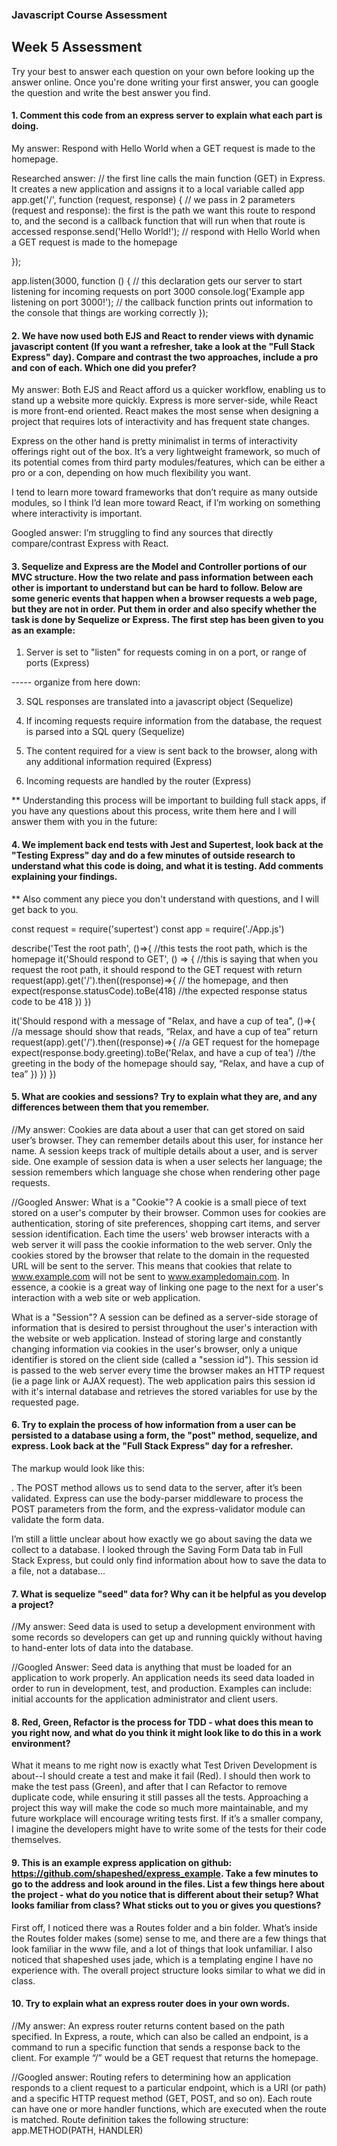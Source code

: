 ### Javascript Course Assessment

## Week 5 Assessment

Try your best to answer each question on your own before looking up the answer online. Once you're done writing your first answer, you can google the question and write the best answer you find.

#### 1. Comment this code from an express server to explain what each part is doing.

My answer: Respond with Hello World when a GET request is made to the homepage. 

Researched answer:
// the first line calls the main function (GET) in Express. It creates a new application and assigns it to a local variable called app 
app.get('/', function (request, response) { // we pass in 2 parameters (request and response): the first is the path we want this route to respond to, and the second is a callback function that will run when that route is accessed
  response.send('Hello World!'); // respond with Hello World when a GET request is made to the homepage

});

app.listen(3000, function () { // this declaration gets our server to start listening for incoming requests on port 3000
  console.log('Example app listening on port 3000!'); // the callback function prints out information to the console that things are working correctly
});


#### 2. We have now used both EJS and React to render views with dynamic javascript content (If you want a refresher, take a look at the "Full Stack Express" day). Compare and contrast the two approaches, include a pro and con of each. Which one did you prefer?

My answer: Both EJS and React afford us a quicker workflow, enabling us to stand up a website more quickly. Express is more server-side, while React is more front-end oriented. React makes the most sense when designing a project that requires lots of interactivity and has frequent state changes. 

Express on the other hand is pretty minimalist in terms of interactivity offerings right out of the box. It’s a very lightweight framework, so much of its potential comes from third party modules/features, which can be either a pro or a con, depending on how much flexibility you want.

I tend to learn more toward frameworks that don’t require as many outside modules, so I think I’d lean more toward React, if I’m working on something where interactivity is important.

Googled answer: I’m struggling to find any sources that directly compare/contrast Express with React. 


#### 3. Sequelize and Express are the Model and Controller portions of our MVC structure. How the two relate and pass information between each other is important to understand but can be hard to follow. Below are some generic events that happen when a browser requests a web page, but they are not in order. Put them in order and also specify whether the task is done by Sequelize or Express. The first step has been given to you as an example:

1. Server is set to "listen" for requests coming in on a port, or range of ports (Express)

----- organize from here down:

3. SQL responses are translated into a javascript object (Sequelize)

4. If incoming requests require information from the database, the request is parsed into a SQL query (Sequelize)

2. The content required for a view is sent back to the browser, along with any additional information required (Express)

5. Incoming requests are handled by the router (Express)

** Understanding this process will be important to building full stack apps, if you have any questions about this process, write them here and I will answer them with you in the future:

#### 4. We implement back end tests with Jest and Supertest, look back at the "Testing Express" day and do a few minutes of outside research to understand what this code is doing, and what it is testing. Add comments explaining your findings.

** Also comment any piece you don't understand with questions, and I will get back to you.


const request = require('supertest')
const app = require('./App.js')

describe('Test the root path', ()=>{ //this tests the root path, which is the homepage
  it('Should respond to GET', () => { //this is saying that when you request the root path, it should respond to the GET request with 
    return request(app).get('/').then((response)=>{ // the homepage, and then
      expect(response.statusCode).toBe(418) //the expected response status code to be 418
    })
  })

  it('Should respond with a message of "Relax, and have a cup of tea", ()=>{ //a message should show that reads, “Relax, and have a cup of tea”
    return request(app).get('/').then((response)=>{ //a GET request for the homepage
      expect(response.body.greeting).toBe('Relax, and have a cup of tea') //the greeting in the body of the homepage should say, “Relax, and have a cup of tea”
    })
  })
})


#### 5. What are cookies and sessions? Try to explain what they are, and any differences between them that you remember.

//My answer: Cookies are data about a user that can get stored on said user’s browser. They can remember details about this user, for instance her name. A session keeps track of multiple details about a user, and is server side. One example of session data is when a user selects her language; the session remembers which language she chose when rendering other page requests. 

//Googled Answer: 
What is a "Cookie"?
A cookie is a small piece of text stored on a user's computer by their browser. Common uses for cookies are authentication, storing of site preferences, shopping cart items, and server session identification.
Each time the users' web browser interacts with a web server it will pass the cookie information to the web server. Only the cookies stored by the browser that relate to the domain in the requested URL will be sent to the server. This means that cookies that relate to www.example.com will not be sent to www.exampledomain.com.
In essence, a cookie is a great way of linking one page to the next for a user's interaction with a web site or web application.


What is a "Session"?
A session can be defined as a server-side storage of information that is desired to persist throughout the user's interaction with the website or web application. 
Instead of storing large and constantly changing information via cookies in the user's browser, only a unique identifier is stored on the client side (called a "session id"). This session id is passed to the web server every time the browser makes an HTTP request (ie a page link or AJAX request). The web application pairs this session id with it's internal database and retrieves the stored variables for use by the requested page.

#### 6. Try to explain the process of how information from a user can be persisted to a database using a form, the "post" method, sequelize, and express.  Look back at the "Full Stack Express" day for a refresher.

The markup would look like this: <form action="/club_name_url/" method="post">. The POST method allows us to send data to the server, after it’s been validated. Express can use the body-parser middleware to process the POST parameters from the form, and the express-validator module can validate the form data. 

I’m still a little unclear about how exactly we go about saving the data we collect to a database. I looked through the Saving Form Data tab in Full Stack Express, but could only find information about how to save the data to a file, not a database...



 #### 7. What is sequelize "seed" data for? Why can it be helpful as you develop a project?

 //My answer: Seed data is used to setup a development environment with some records so developers can get up and running quickly without having to hand-enter lots of data into the database. 

 //Googled Answer: Seed data is anything that must be loaded for an application to work properly. An application needs its seed data loaded in order to run in development, test, and production. Examples can include: initial accounts for the application administrator and client users.


 #### 8. Red, Green, Refactor is the process for TDD - what does this mean to you right now, and what do you think it might look like to do this in a work environment?

What it means to me right now is exactly what Test Driven Development is about--I should create a test and make it fail (Red). I should then work to make the test pass (Green), and after that I can Refactor to remove duplicate code, while ensuring it still passes all the tests. Approaching a project this way will make the code so much more maintainable, and my future workplace will encourage writing tests first. If it’s a smaller company, I imagine the developers might have to write some of the tests for their code themselves.


 #### 9. This is an example express application on github: https://github.com/shapeshed/express_example. Take a few minutes to go to the address and look around in the files. List a few things here about the project - what do you notice that is different about their setup? What looks familiar from class? What sticks out to you or gives you questions? 

First off, I noticed there was a Routes folder and a bin folder. What’s inside the Routes folder makes (some) sense to me, and there are a few things that look familiar in the www file, and a lot of things that look unfamiliar. I also noticed that shapeshed uses jade, which is a templating engine I have no experience with. The overall project structure looks similar to what we did in class.


#### 10.  Try to explain what an express router does in your own words. 

 //My answer: An express router returns content based on the path specified. In Express, a route, which can also be called an endpoint, is a command to run a specific function that sends a response back to the client. For example “/” would be a GET request that returns the homepage.

//Googled answer: Routing refers to determining how an application responds to a client request to a particular endpoint, which is a URI (or path) and a specific HTTP request method (GET, POST, and so on).
Each route can have one or more handler functions, which are executed when the route is matched.
Route definition takes the following structure:
app.METHOD(PATH, HANDLER)




